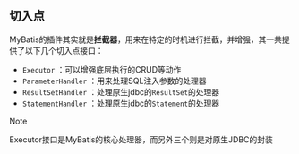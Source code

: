 ## 切入点
MyBatis的插件其实就是**拦截器**，用来在特定的时机进行拦截，并增强，其一共提供了以下几个切入点接口：
- `Executor` ：可以增强底层执行的CRUD等动作
- `ParameterHandler` ：用来处理SQL注入参数的处理器
- `ResultSetHandler` ：处理原生jdbc的`ResultSet`的处理器
- `StatementHandler` ：处理原生jdbc的`Statement`的处理器

> [!NOTE]
> Executor接口是MyBatis的核心处理器，而另外三个则是对原生JDBC的封装



